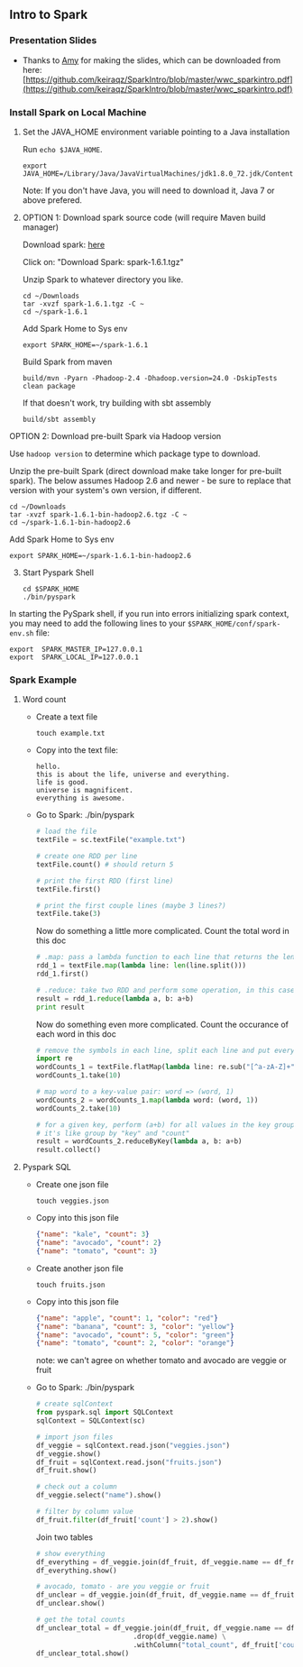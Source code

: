 ## Intro to Spark


### Presentation Slides

- Thanks to [Amy](https://github.com/eastcoastdaffodil) for making the slides, which can be downloaded from here:
[https://github.com/keiraqz/SparkIntro/blob/master/wwc_sparkintro.pdf](https://github.com/keiraqz/SparkIntro/blob/master/wwc_sparkintro.pdf)


### Install Spark on Local Machine

1. Set the JAVA_HOME environment variable pointing to a Java installation

	Run ```echo $JAVA_HOME```.


	```
	export JAVA_HOME=/Library/Java/JavaVirtualMachines/jdk1.8.0_72.jdk/Contents/Home
	```
	Note: If you don't have Java, you will need to download it, Java 7 or above prefered.


2. OPTION 1: Download spark source code (will require Maven build manager)

	Download spark: [here](http://spark.apache.org/downloads.html)

	Click on: "Download Spark: spark-1.6.1.tgz"

	Unzip Spark to whatever directory you like.

	```
	cd ~/Downloads
	tar -xvzf spark-1.6.1.tgz -C ~
	cd ~/spark-1.6.1
	```

	Add Spark Home to Sys env

	```
	export SPARK_HOME=~/spark-1.6.1
	```
	
	Build Spark from maven
	```
	build/mvn -Pyarn -Phadoop-2.4 -Dhadoop.version=24.0 -DskipTests clean package
	```
	
	If that doesn't work, try building with sbt assembly
	```
	build/sbt assembly
	```

  OPTION 2: Download pre-built Spark via Hadoop version

  Use ```hadoop version``` to determine which package type to download.

  Unzip the pre-built Spark (direct download make take longer for pre-built spark). The below assumes Hadoop 2.6 and newer - be sure to replace that version with your system's own version, if different.

  ```
  cd ~/Downloads
  tar -xvzf spark-1.6.1-bin-hadoop2.6.tgz -C ~
  cd ~/spark-1.6.1-bin-hadoop2.6
  ```

  Add Spark Home to Sys env

  ```
  export SPARK_HOME=~/spark-1.6.1-bin-hadoop2.6
  ```


3. Start Pyspark Shell

	```
	cd $SPARK_HOME
	./bin/pyspark
	```

  In starting the PySpark shell, if you run into errors initializing spark context, you may need to add the following lines to your `$SPARK_HOME/conf/spark-env.sh` file:

  ```
  export  SPARK_MASTER_IP=127.0.0.1
  export  SPARK_LOCAL_IP=127.0.0.1
  ```


### Spark Example

1. Word count

	- Create a text file

		```
		touch example.txt
		```

	- Copy into the text file:

		```
		hello.
		this is about the life, universe and everything.
		life is good.
		universe is magnificent.
		everything is awesome.
		```

	- Go to Spark: ./bin/pyspark

		```python
		# load the file
		textFile = sc.textFile("example.txt")

		# create one RDD per line
		textFile.count() # should return 5

		# print the first RDD (first line)
		textFile.first()

		# print the first couple lines (maybe 3 lines?)
		textFile.take(3)
		```

		Now do something a little more complicated. Count the total word in this doc

		```python
		# .map: pass a lambda function to each line that returns the length of the line
		rdd_1 = textFile.map(lambda line: len(line.split()))
		rdd_1.first()

		# .reduce: take two RDD and perform some operation, in this case, add up the length of two lines
		result = rdd_1.reduce(lambda a, b: a+b)
		print result
		```

		Now do something even more complicated. Count the occurance of each word in this doc

		```python
		# remove the symbols in each line, split each line and put everything together
		import re
		wordCounts_1 = textFile.flatMap(lambda line: re.sub("[^a-zA-Z]+", " ", line).split())
		wordCounts_1.take(10)

		# map word to a key-value pair: word => (word, 1)
		wordCounts_2 = wordCounts_1.map(lambda word: (word, 1))
		wordCounts_2.take(10)

		# for a given key, perform (a+b) for all values in the key group
		# it's like group by "key" and "count"
		result = wordCounts_2.reduceByKey(lambda a, b: a+b)
		result.collect()
		```


2. Pyspark SQL

	- Create one json file

		```
		touch veggies.json
		```

	- Copy into this json file

		```json
		{"name": "kale", "count": 3}
		{"name": "avocado", "count": 2}
		{"name": "tomato", "count": 3}
		```

	- Create another json file

		```
		touch fruits.json
		```

	- Copy into this json file

		```json
		{"name": "apple", "count": 1, "color": "red"}
		{"name": "banana", "count": 3, "color": "yellow"}
		{"name": "avocado", "count": 5, "color": "green"}
		{"name": "tomato", "count": 2, "color": "orange"}
		```
		note: we can't agree on whether tomato and avocado are veggie or fruit

	- Go to Spark: ./bin/pyspark

		```python
		# create sqlContext
		from pyspark.sql import SQLContext
		sqlContext = SQLContext(sc)

		# import json files
		df_veggie = sqlContext.read.json("veggies.json")
		df_veggie.show()
		df_fruit = sqlContext.read.json("fruits.json")
		df_fruit.show()

		# check out a column
		df_veggie.select("name").show()

		# filter by column value
		df_fruit.filter(df_fruit['count'] > 2).show()
		```

		Join two tables

		```python
		# show everything
		df_everything = df_veggie.join(df_fruit, df_veggie.name == df_fruit.name, 'outer')
		df_everything.show()

		# avocado, tomato - are you veggie or fruit
		df_unclear = df_veggie.join(df_fruit, df_veggie.name == df_fruit.name, 'inner').drop(df_veggie.name)
		df_unclear.show()

		# get the total counts
		df_unclear_total = df_veggie.join(df_fruit, df_veggie.name == df_fruit.name, 'inner') \
								.drop(df_veggie.name) \
								.withColumn("total_count", df_fruit['count'] + df_veggie['count'])
		df_unclear_total.show()
		```

